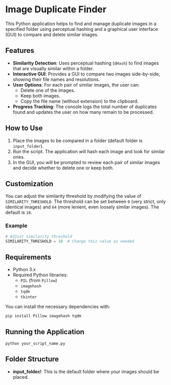 # Image Duplicate Finder

This Python application helps to find and manage duplicate images in a specified folder using perceptual hashing and a graphical user interface (GUI) to compare and delete similar images.

## Features
- **Similarity Detection**: Uses perceptual hashing (`dHash`) to find images that are visually similar within a folder.
- **Interactive GUI**: Provides a GUI to compare two images side-by-side, showing their file names and resolutions.
- **User Options**: For each pair of similar images, the user can:
  - Delete one of the images.
  - Keep both images.
  - Copy the file name (without extension) to the clipboard.
- **Progress Tracking**: The console logs the total number of duplicates found and updates the user on how many remain to be processed.

## How to Use
1. Place the images to be compared in a folder (default folder is `input_folder`).
2. Run the script. The application will hash each image and look for similar ones.
3. In the GUI, you will be prompted to review each pair of similar images and decide whether to delete one or keep both.

## Customization
You can adjust the similarity threshold by modifying the value of `SIMILARITY_THRESHOLD`. The threshold can be set between `0` (very strict, only identical images) and `64` (more lenient, even loosely similar images). The default is `10`.

### Example
```python
# Adjust similarity threshold
SIMILARITY_THRESHOLD = 10  # Change this value as needed
```

## Requirements
- Python 3.x
- Required Python libraries:
  - `PIL` (from `Pillow`)
  - `imagehash`
  - `tqdm`
  - `tkinter`

You can install the necessary dependencies with:
```
pip install Pillow imagehash tqdm
```

## Running the Application
```
python your_script_name.py
```

## Folder Structure
- **input_folder/**: This is the default folder where your images should be placed.
